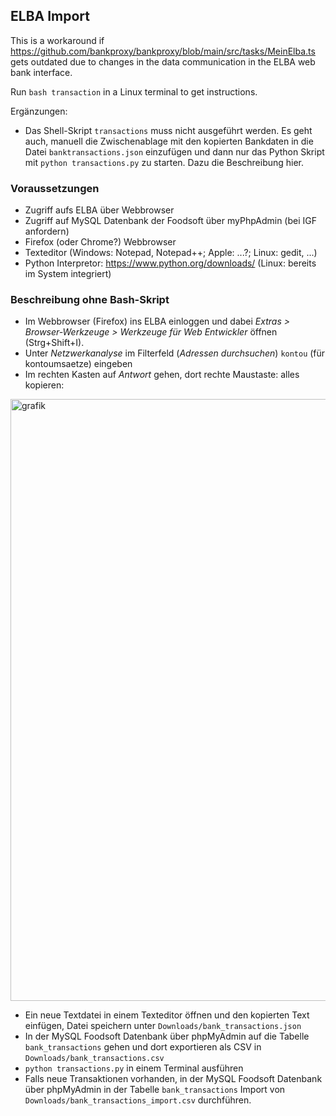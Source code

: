 ## ELBA Import

This is a workaround if https://github.com/bankproxy/bankproxy/blob/main/src/tasks/MeinElba.ts gets outdated due to changes in the data communication in the ELBA web bank interface.

Run `bash transaction` in a Linux terminal to get instructions.

Ergänzungen:
- Das Shell-Skript ```transactions``` muss nicht ausgeführt werden. Es geht auch, manuell die Zwischenablage mit den kopierten Bankdaten in die Datei ```banktransactions.json``` einzufügen und dann nur das Python Skript mit ```python transactions.py``` zu starten. Dazu die Beschreibung hier.

### Voraussetzungen
- Zugriff aufs ELBA über Webbrowser 
- Zugriff auf MySQL Datenbank der Foodsoft über myPhpAdmin (bei IGF anfordern)
- Firefox (oder Chrome?) Webbrowser
- Texteditor (Windows: Notepad, Notepad++; Apple: ...?; Linux: gedit, ...)
- Python Interpretor: https://www.python.org/downloads/ (Linux: bereits im System integriert)

### Beschreibung ohne Bash-Skript 
- Im Webbrowser (Firefox) ins ELBA einloggen und dabei *Extras > Browser-Werkzeuge > Werkzeuge für Web Entwickler* öffnen (Strg+Shift+I).
- Unter *Netzwerkanalyse* im Filterfeld (*Adressen durchsuchen*) ```kontou``` (für kontoumsaetze) eingeben
- Im rechten Kasten auf *Antwort* gehen, dort rechte Maustaste: alles kopieren:
<img width="1517" height="963" alt="grafik" src="https://github.com/user-attachments/assets/93d28b17-82e5-4821-8323-fe4730ca4953" />

- Ein neue Textdatei in einem Texteditor öffnen und den kopierten Text einfügen, Datei speichern unter ```Downloads/bank_transactions.json```
- In der MySQL Foodsoft Datenbank über phpMyAdmin auf die Tabelle ```bank_transactions``` gehen und dort exportieren als CSV in ```Downloads/bank_transactions.csv```
- ```python transactions.py``` in einem Terminal ausführen
- Falls neue Transaktionen vorhanden, in der MySQL Foodsoft Datenbank über phpMyAdmin in der Tabelle ```bank_transactions``` Import von ```Downloads/bank_transactions_import.csv``` durchführen.


